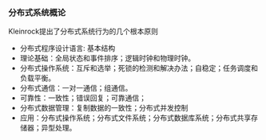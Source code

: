 
### 分布式系统概论

Kleinrock提出了分布式系统行为的几个根本原则
* 分布式程序设计语言: 基本结构
* 理论基础：全局状态和事件排序；逻辑时钟和物理时钟。
* 分布式操作系统：互斥和选举；死锁的检测和解决办法；自稳定；任务调度和负载平衡。
* 分布式通信：一对一通信；组通信。
* 可靠性：一致性；错误回复；可靠通信；
* 分布式数据管理：复制数据的一致性；分布式并发控制
* 应用：分布式操作系统；分布式文件系统；分布式数据库系统；分布式共享存储器；异型处理。
